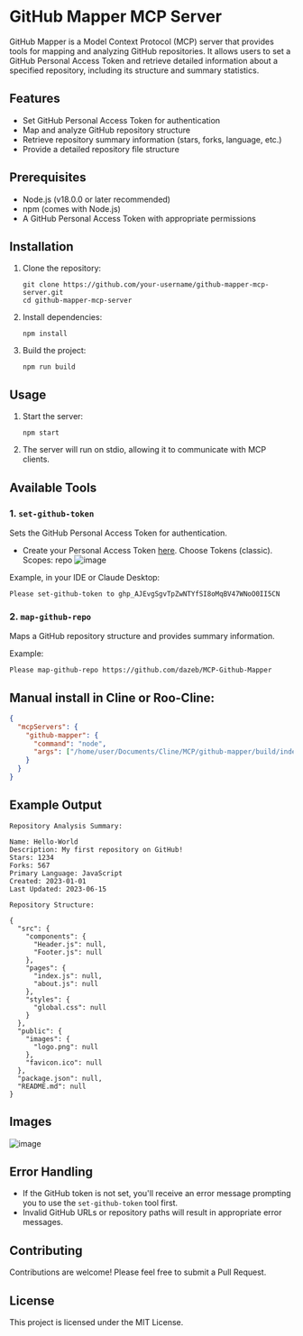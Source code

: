 # GitHub Mapper MCP Server

GitHub Mapper is a Model Context Protocol (MCP) server that provides tools for mapping and analyzing GitHub repositories. It allows users to set a GitHub Personal Access Token and retrieve detailed information about a specified repository, including its structure and summary statistics.

## Features

- Set GitHub Personal Access Token for authentication
- Map and analyze GitHub repository structure
- Retrieve repository summary information (stars, forks, language, etc.)
- Provide a detailed repository file structure

## Prerequisites

- Node.js (v18.0.0 or later recommended)
- npm (comes with Node.js)
- A GitHub Personal Access Token with appropriate permissions

## Installation

1. Clone the repository:
   ```
   git clone https://github.com/your-username/github-mapper-mcp-server.git
   cd github-mapper-mcp-server
   ```

2. Install dependencies:
   ```
   npm install
   ```

3. Build the project:
   ```
   npm run build
   ```

## Usage

1. Start the server:
   ```
   npm start
   ```

2. The server will run on stdio, allowing it to communicate with MCP clients.

## Available Tools

### 1. `set-github-token` 

Sets the GitHub Personal Access Token for authentication.  

- Create your Personal Access Token [here](https://github.com/settings/tokens/). Choose Tokens (classic). Scopes: repo
![image](https://github.com/user-attachments/assets/08b277a5-f121-4204-acee-47871f2d3bac)

Example, in your IDE or Claude Desktop:
   ```
   Please set-github-token to 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
   ```

### 2. `map-github-repo`  

Maps a GitHub repository structure and provides summary information.  

Example:
   ```plaintext
   Please map-github-repo https://github.com/dazeb/MCP-Github-Mapper
   ```

## Manual install in Cline or Roo-Cline:
   ```json
   {
     "mcpServers": {
       "github-mapper": {
         "command": "node",
         "args": ["/home/user/Documents/Cline/MCP/github-mapper/build/index.js"]
       }
     }
   }
   ```

## Example Output

```
Repository Analysis Summary:

Name: Hello-World
Description: My first repository on GitHub!
Stars: 1234
Forks: 567
Primary Language: JavaScript
Created: 2023-01-01
Last Updated: 2023-06-15

Repository Structure:

{
  "src": {
    "components": {
      "Header.js": null,
      "Footer.js": null
    },
    "pages": {
      "index.js": null,
      "about.js": null
    },
    "styles": {
      "global.css": null
    }
  },
  "public": {
    "images": {
      "logo.png": null
    },
    "favicon.ico": null
  },
  "package.json": null,
  "README.md": null
}
```
## Images
![image](https://github.com/user-attachments/assets/a816314a-57aa-4674-a1eb-7b345184f5e6)  

## Error Handling

- If the GitHub token is not set, you'll receive an error message prompting you to use the `set-github-token` tool first.
- Invalid GitHub URLs or repository paths will result in appropriate error messages.

## Contributing

Contributions are welcome! Please feel free to submit a Pull Request.

## License

This project is licensed under the MIT License.
